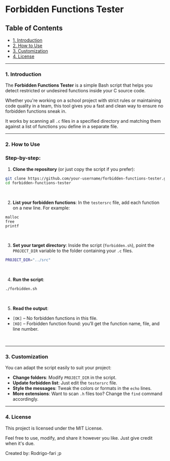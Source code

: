 # Forbidden Functions Tester

## Table of Contents

- [1. Introduction](#1-introduction)
- [2. How to Use](#2-how-to-use)
- [3. Customization](#3-customization)
- [4. License](#4-license)

---

### 1. Introduction

The **Forbidden Functions Tester** is a simple Bash script that helps you detect restricted or undesired functions inside your C source code.

Whether you're working on a school project with strict rules or maintaining code quality in a team, this tool gives you a fast and clean way to ensure no forbidden functions sneak in.

It works by scanning all `.c` files in a specified directory and matching them against a list of functions you define in a separate file.

---

### 2. How to Use

### Step-by-step:

1. **Clone the repository** (or just copy the script if you prefer):
```bash
git clone https://github.com/your-username/forbidden-functions-tester.git
cd forbidden-functions-tester
```

<br>

2. **List your forbidden functions**:
In the `testersrc` file, add each function on a new line. For example:
```
malloc
free
printf
```

<br>

3. **Set your target directory**:
Inside the script (`forbidden.sh`), point the `PROJECT_DIR` variable to the folder containing your `.c` files.
```bash
PROJECT_DIR="../src"
```

<br>

4. **Run the script**:
```bash
./forbidden.sh
```

<br>

5. **Read the output**:
- `[OK]` – No forbidden functions in this file.
- `[KO]` – Forbidden function found: you’ll get the function name, file, and line number.

<br>

---

### 3. Customization

You can adapt the script easily to suit your project:

- **Change folders**: Modify `PROJECT_DIR` in the script.
- **Update forbidden list**: Just edit the `testersrc` file.
- **Style the messages**: Tweak the colors or formats in the `echo` lines.
- **More extensions**: Want to scan `.h` files too? Change the `find` command accordingly.

---


### 4. License

This project is licensed under the MIT License.

Feel free to use, modify, and share it however you like. Just give credit when it's due.

Created by: Rodrigo-fari ;p
